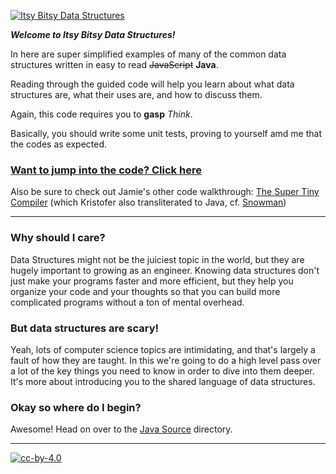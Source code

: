 [![Itsy Bitsy Data Structures](https://cloud.githubusercontent.com/assets/952783/21579289/5754b03a-cf75-11e6-976c-f67a271aedaa.png)](itsy-bitsy-data-structures.js)

***Welcome to Itsy Bitsy Data Structures!***

In here are super simplified examples of many of the common data structures
written in easy to read ~~JavaScript~~ **Java**.

Reading through the guided code will help you learn about what data structures
are, what their uses are, and how to discuss them.

Again, this code requires you to **gasp** _Think_.

Basically, you should write some unit tests, proving to yourself amd me that the codes as expected.


### [Want to jump into the code? Click here](src/main/java/rocks/zipcode/ItsyBitsy/README.md)

Also be sure to check out Jamie's other code walkthrough:
[The Super Tiny Compiler](https://github.com/thejameskyle/the-super-tiny-compiler)
(which Kristofer also transliterated to Java, cf. [Snowman](https://github.com/xt0fer/the-super-tiny-compiler-java.git))

---

### Why should I care?

Data Structures might not be the juiciest topic in the world, but they are
hugely important to growing as an engineer. Knowing data structures don't just
make your programs faster and more efficient, but they help you organize your
code and your thoughts so that you can build more complicated programs without
a ton of mental overhead.

### But data structures are scary!

Yeah, lots of computer science topics are intimidating, and that's largely a
fault of how they are taught. In this we're going to do a high level pass over
a lot of the key things you need to know in order to dive into them deeper.
It's more about introducing you to the shared language of data structures.

### Okay so where do I begin?

Awesome! Head on over to the
[Java Source](itsybitsydatastructures/src/main/java/rocks/zipcode/ItsyBitsy) directory.

---

[![cc-by-4.0](https://licensebuttons.net/l/by/4.0/80x15.png)](http://creativecommons.org/licenses/by/4.0/)
